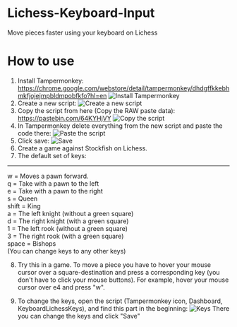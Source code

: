 # Lichess-Keyboard-Input
Move pieces faster using your keyboard on Lichess


# How to use
1. Install Tampermonkey: https://chrome.google.com/webstore/detail/tampermonkey/dhdgffkkebhmkfjojejmpbldmpobfkfo?hl=en ![Install Tampermonkey](https://i.snag.gy/0WiDQN.jpg)
2. Create a new script: ![Create a new script](https://i.snag.gy/lAQuLH.jpg)
3. Copy the script from here (Copy the RAW paste data): https://pastebin.com/64KYHjVY ![Copy the script](https://i.snag.gy/1EzYOC.jpg)
4. In Tampermonkey delete everything from the new script and paste the code there: ![Paste the script](https://i.snag.gy/3l5fso.jpg)
5. Click save: ![Save](https://i.snag.gy/4TJ6QS.jpg)
6. Create a game against Stockfish on Lichess. 
7. The default set of keys:
___________________________
w     = Moves a pawn forward. <br />
q     = Take with a pawn to the left <br />
e     = Take with a pawn to the right <br />
s     = Queen <br />
shift = King <br />
a     = The left knight (without a green square) <br />
d     = The right knight (with a green square) <br />
1     = The left rook (without a green square) <br />
3     = The right rook (with a green square) <br />
space = Bishops <br />
(You can change keys to any other keys) <br />

8. Try this in a game. To move a piece you have to hover your mouse cursor over a square-destination and press a corresponding key (you don't have to click your mouse buttons). For example, hover your mouse cursor over e4 and press "w". 

9. To change the keys, open the script (Tampermonkey icon, Dashboard, KeyboardLichessKeys), and find this part in the beginning: 
![Keys](https://i.snag.gy/admb3S.jpg)
There you can change the keys and click "Save"

